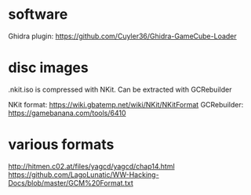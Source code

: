 # software

Ghidra plugin: https://github.com/Cuyler36/Ghidra-GameCube-Loader


# disc images

.nkit.iso is compressed with NKit. Can be extracted with GCRebuilder

NKit format: https://wiki.gbatemp.net/wiki/NKit/NKitFormat
GCRebuilder: https://gamebanana.com/tools/6410


# various formats

http://hitmen.c02.at/files/yagcd/yagcd/chap14.html
https://github.com/LagoLunatic/WW-Hacking-Docs/blob/master/GCM%20Format.txt
